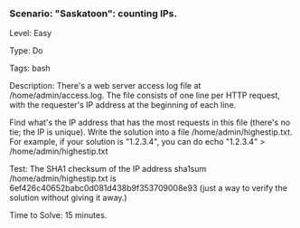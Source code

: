 <h3>Scenario: "Saskatoon": counting IPs.</h3>

Level: Easy

Type: Do

Tags: bash  

Description: There's a web server access log file at /home/admin/access.log. The file consists of one line per HTTP request, with the requester's IP address at the beginning of each line.

Find what's the IP address that has the most requests in this file (there's no tie; the IP is unique). Write the solution into a file /home/admin/highestip.txt. For example, if your solution is "1.2.3.4", you can do echo "1.2.3.4" > /home/admin/highestip.txt

Test: The SHA1 checksum of the IP address sha1sum /home/admin/highestip.txt is 6ef426c40652babc0d081d438b9f353709008e93 (just a way to verify the solution without giving it away.)

Time to Solve: 15 minutes.